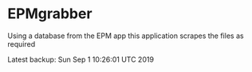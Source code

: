 # EPMgrabber
Using a database from the EPM app this application scrapes the files as required


Latest backup: Sun Sep 1 10:26:01 UTC 2019
